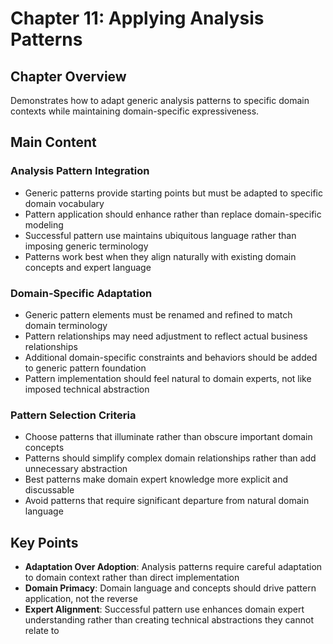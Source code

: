 # Chapter 11: Applying Analysis Patterns

## Chapter Overview
Demonstrates how to adapt generic analysis patterns to specific domain contexts while maintaining domain-specific expressiveness.

## Main Content

### Analysis Pattern Integration
- Generic patterns provide starting points but must be adapted to specific domain vocabulary
- Pattern application should enhance rather than replace domain-specific modeling
- Successful pattern use maintains ubiquitous language rather than imposing generic terminology
- Patterns work best when they align naturally with existing domain concepts and expert language

### Domain-Specific Adaptation
- Generic pattern elements must be renamed and refined to match domain terminology
- Pattern relationships may need adjustment to reflect actual business relationships
- Additional domain-specific constraints and behaviors should be added to generic pattern foundation
- Pattern implementation should feel natural to domain experts, not like imposed technical abstraction

### Pattern Selection Criteria
- Choose patterns that illuminate rather than obscure important domain concepts
- Patterns should simplify complex domain relationships rather than add unnecessary abstraction
- Best patterns make domain expert knowledge more explicit and discussable
- Avoid patterns that require significant departure from natural domain language

## Key Points
- **Adaptation Over Adoption**: Analysis patterns require careful adaptation to domain context rather than direct implementation
- **Domain Primacy**: Domain language and concepts should drive pattern application, not the reverse
- **Expert Alignment**: Successful pattern use enhances domain expert understanding rather than creating technical abstractions they cannot relate to